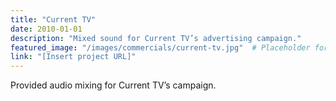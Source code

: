```yaml
---
title: "Current TV"
date: 2010-01-01
description: "Mixed sound for Current TV’s advertising campaign."
featured_image: "/images/commercials/current-tv.jpg"  # Placeholder for artwork
link: "[Insert project URL]"
---
```

Provided audio mixing for Current TV’s campaign.